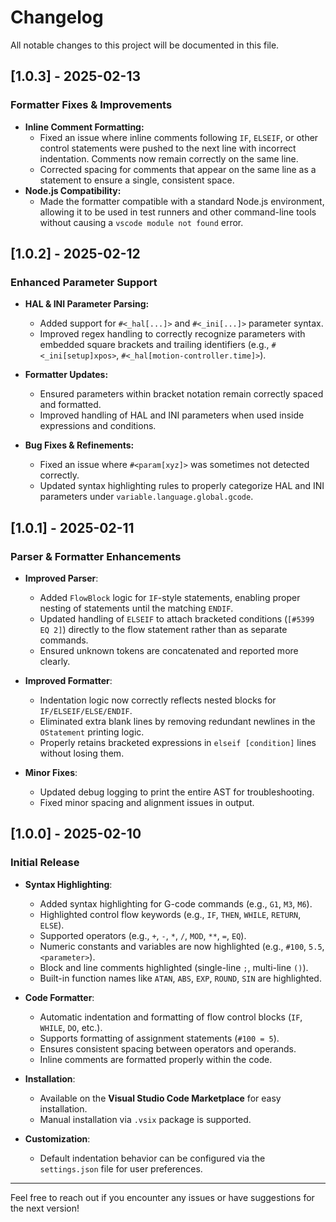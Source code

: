 # Changelog

All notable changes to this project will be documented in this file. 

## [1.0.3] - 2025-02-13

### Formatter Fixes & Improvements

- **Inline Comment Formatting:**
  - Fixed an issue where inline comments following `IF`, `ELSEIF`, or other control statements were pushed to the next line with incorrect indentation. Comments now remain correctly on the same line.
  - Corrected spacing for comments that appear on the same line as a statement to ensure a single, consistent space.
- **Node.js Compatibility:**
  - Made the formatter compatible with a standard Node.js environment, allowing it to be used in test runners and other command-line tools without causing a `vscode module not found` error.

## [1.0.2] - 2025-02-12

### **Enhanced Parameter Support**

- **HAL & INI Parameter Parsing:**
  - Added support for `#<_hal[...]>` and `#<_ini[...]>` parameter syntax.
  - Improved regex handling to correctly recognize parameters with embedded square brackets and trailing identifiers (e.g., `#<_ini[setup]xpos>`, `#<_hal[motion-controller.time]>`).

- **Formatter Updates:**
  - Ensured parameters within bracket notation remain correctly spaced and formatted.
  - Improved handling of HAL and INI parameters when used inside expressions and conditions.

- **Bug Fixes & Refinements:**
  - Fixed an issue where `#<param[xyz]>` was sometimes not detected correctly.
  - Updated syntax highlighting rules to properly categorize HAL and INI parameters under `variable.language.global.gcode`.


## [1.0.1] - 2025-02-11

### Parser & Formatter Enhancements

- **Improved Parser**:
  - Added `FlowBlock` logic for `IF`-style statements, enabling proper nesting of statements until the matching `ENDIF`.
  - Updated handling of `ELSEIF` to attach bracketed conditions (`[#5399 EQ 2]`) directly to the flow statement rather than as separate commands.
  - Ensured unknown tokens are concatenated and reported more clearly.

- **Improved Formatter**:
  - Indentation logic now correctly reflects nested blocks for `IF/ELSEIF/ELSE/ENDIF`.
  - Eliminated extra blank lines by removing redundant newlines in the `OStatement` printing logic.
  - Properly retains bracketed expressions in `elseif [condition]` lines without losing them.

- **Minor Fixes**:
  - Updated debug logging to print the entire AST for troubleshooting.
  - Fixed minor spacing and alignment issues in output.

## [1.0.0] - 2025-02-10

### Initial Release

- **Syntax Highlighting**: 
  - Added syntax highlighting for G-code commands (e.g., `G1`, `M3`, `M6`).
  - Highlighted control flow keywords (e.g., `IF`, `THEN`, `WHILE`, `RETURN`, `ELSE`).
  - Supported operators (e.g., `+`, `-`, `*`, `/`, `MOD`, `**`, `=`, `EQ`).
  - Numeric constants and variables are now highlighted (e.g., `#100`, `5.5`, `<parameter>`).
  - Block and line comments highlighted (single-line `;`, multi-line `()`).
  - Built-in function names like `ATAN`, `ABS`, `EXP`, `ROUND`, `SIN` are highlighted.

- **Code Formatter**: 
  - Automatic indentation and formatting of flow control blocks (`IF`, `WHILE`, `DO`, etc.).
  - Supports formatting of assignment statements (`#100 = 5`).
  - Ensures consistent spacing between operators and operands.
  - Inline comments are formatted properly within the code.

- **Installation**:
  - Available on the **Visual Studio Code Marketplace** for easy installation.
  - Manual installation via `.vsix` package is supported.

- **Customization**:
  - Default indentation behavior can be configured via the `settings.json` file for user preferences.

---

Feel free to reach out if you encounter any issues or have suggestions for the next version!
